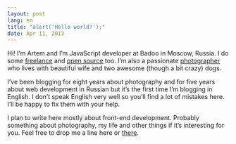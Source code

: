 ```yaml
---
layout: post
lang: en
title: "alert('Hello world!');"
date: Apr 11, 2013
---
```


Hi! I’m Artem and I’m JavaScript developer at Badoo in Moscow, Russia. I do some [freelance](http://sapegin.me/portfolio) and [open source](https://github.com/sapegin) too. I’m also a passionate [photographer](http://decisivemoment.ru/index_en.html) who lives with beautiful wife and two awesome (though a bit crazy) dogs.

I’ve been blogging for eight years about photography and for five years about web development in Russian but it’s the first time I’m blogging in English. I don’t speak English very well so you’ll find a lot of mistakes here. I’ll be happy to fix them with your help.

I plan to write here mostly about front-end development. Probably something about photography, my life and other things if it’s interesting for you. Feel free to drop me a line here or [there](http://sapegin.me/contacts).